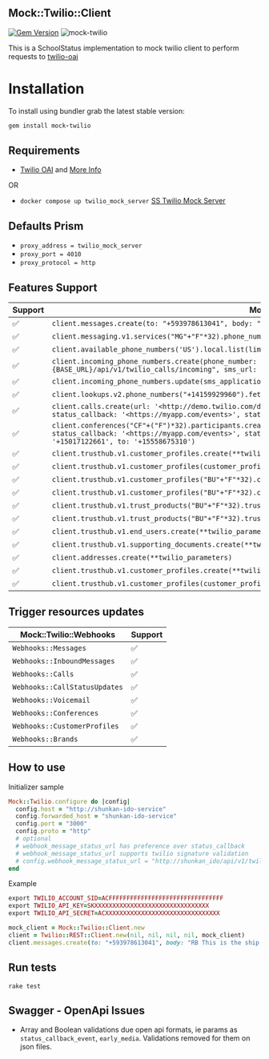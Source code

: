 ## Mock::Twilio::Client
[![Gem Version](https://badge.fury.io/rb/mock-twilio.svg)](https://badge.fury.io/rb/mock-twilio)
![mock-twilio](https://github.com/schoolstatus/mock-twilio/actions/workflows/ruby.yml/badge.svg)

This is a SchoolStatus implementation to mock twilio client to perform requests to  [twilio-oai](https://github.com/twilio/twilio-oai)


# Installation

To install using bundler grab the latest stable version:

```ruby
gem install mock-twilio
```

## Requirements
- [Twilio OAI](https://github.com/twilio/twilio-oai) and [More Info](https://www.twilio.com/en-us/blog/introducing-twilios-openapi-specification-ga)

OR

- `docker compose up twilio_mock_server` [SS Twilio Mock Server](https://github.com/schoolstatus/twilio_mock_server)

## Defaults Prism

- `proxy_address = twilio_mock_server`
- `proxy_port = 4010`
- `proxy_protocol = http`

## Features Support

| Support | Mock::Twilio::Client   |
| ------------- | ------------- |
| :white_check_mark: | `client.messages.create(to: "+593978613041", body: "Testing SMS", from: "+13212855389")`  |
| :white_check_mark: | `client.messaging.v1.services("MG"+"F"*32).phone_numbers.create(phone_number_sid: @phone_number_sid)`  |
| :white_check_mark: | `client.available_phone_numbers('US').local.list(limit: 20)`  |
| :white_check_mark: | `client.incoming_phone_numbers.create(phone_number: "+1987654321", voice_url: "#{BASE_URL}/api/v1/twilio_calls/incoming", sms_url: "#{BASE_URL}/api/v1/twilio_requests/inbound")`  |
| :white_check_mark: | `client.incoming_phone_numbers.update(sms_application_sid: "AP"+"F"*32, voice_application_sid: "AP"+"F"*32)`  |
| :white_check_mark: | `client.lookups.v2.phone_numbers("+14159929960").fetch(fields: :line_type_intelligence)`  |
| :white_check_mark: | `client.calls.create(url: '<http://demo.twilio.com/docs/voice.xml>', to: '+14155551212', from: '+15017122661', status_callback: '<https://myapp.com/events>', status_callback_event: ['ringing'], status_callback_method: 'POST')`  |
| :white_check_mark: | `client.conferences("CF"+("F")*32).participants.create(label: 'customer', early_media: true, beep: 'onEnter', status_callback: '<https://myapp.com/events>', status_callback_event: ['ringing'], record: true, from: '+15017122661', to: '+15558675310')`  |
| :white_check_mark: | `client.trusthub.v1.customer_profiles.create(**twilio_attributes)`  |
| :white_check_mark: | `client.trusthub.v1.customer_profiles(customer_profile_sid).customer_profiles_entity_assignments.create(object_sid:)`  |
| :white_check_mark: | `client.trusthub.v1.customer_profiles("BU"+"F"*32).customer_profiles_channel_endpoint_assignment.list(limit: 20)`  |
| :white_check_mark: | `client.trusthub.v1.customer_profiles("BU"+"F"*32).customer_profiles_channel_endpoint_assignment("RA"+"F"*32).delete`  |
| :white_check_mark: | `client.trusthub.v1.trust_products("BU"+"F"*32).trust_products_channel_endpoint_assignment.list(limit: 20)`  |
| :white_check_mark: | `client.trusthub.v1.trust_products("BU"+"F"*32).trust_products_channel_endpoint_assignment("RA"+"F"*32).delete`  |
| :white_check_mark: | `client.trusthub.v1.end_users.create(**twilio_parameters)`
| :white_check_mark: | `client.trusthub.v1.supporting_documents.create(**twilio_parameters)`  |
| :white_check_mark: | `client.addresses.create(**twilio_parameters)`  |
| :white_check_mark: | `client.trusthub.v1.customer_profiles.create(**twilio_attributes)`  |
| :white_check_mark: | `client.trusthub.v1.customer_profiles(customer_profile.sid).customer_profiles_evaluations.create(policy_sid:)`  |


## Trigger resources updates

| Mock::Twilio::Webhooks  | Support       |
| ------------- | ------------- |
| `Webhooks::Messages`  | :white_check_mark: |
| `Webhooks::InboundMessages`  | :white_check_mark: |
| `Webhooks::Calls`  | :white_check_mark:  |
| `Webhooks::CallStatusUpdates`  | :white_check_mark:  |
| `Webhooks::Voicemail`  | :white_check_mark:  |
| `Webhooks::Conferences`  | :white_check_mark:  |
| `Webhooks::CustomerProfiles`  | :white_check_mark:  |
| `Webhooks::Brands`  | :white_check_mark:  |

## How to use
Initializer sample
```ruby
Mock::Twilio.configure do |config|
  config.host = "http://shunkan-ido-service"
  config.forwarded_host = "shunkan-ido-service"
  config.port = "3000"
  config.proto = "http"
  # optional
  # webhook_message_status_url has preference over status_callback
  # webhook_message_status_url supports twilio signature validation
  # config.webhook_message_status_url = "http://shunkan_ido/api/v1/twilio_requests/webhook_message_updates"
end
```

Example
```ruby
export TWILIO_ACCOUNT_SID=ACFFFFFFFFFFFFFFFFFFFFFFFFFFFFFFFF
export TWILIO_API_KEY=SKXXXXXXXXXXXXXXXXXXXXXXXXXXXXXXXX
export TWILIO_API_SECRET=ACXXXXXXXXXXXXXXXXXXXXXXXXXXXXXXXX

mock_client = Mock::Twilio::Client.new
client = Twilio::REST::Client.new(nil, nil, nil, nil, mock_client)
client.messages.create(to: "+593978613041", body: "RB This is the ship that made the Kesssssel Run in fourteen parsecs?", from: "+13212855389")
```

## Run tests
```unix
rake test
```

## Swagger - OpenApi Issues

- Array and Boolean validations due open api formats, ie params as `status_callback_event`, `early_media`. Validations removed for them on json files.
